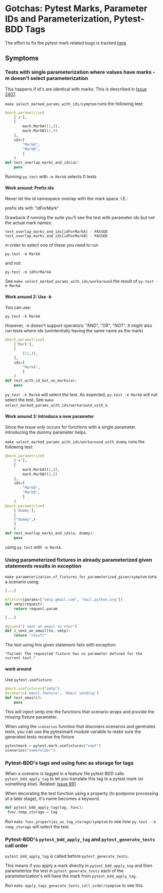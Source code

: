 # Gotchas: Pytest Marks, Parameter IDs and Parameterization, Pytest-BDD Tags

The effort to fix the pytest mark related bugs is tracked [here](https://github.com/pytest-dev/pytest/projects/1#card-4588520)

## Symptoms 

### Tests with single parameterization where values have marks -m doesn't select parameterization

This happens if id's are identical with marks. This is described in [Issue 2407](https://github.com/pytest-dev/pytest/issues/2407).

`make select_marked_params_with_ids/symptom` runs the following test:

```python
@mark.parametrize(
    ['a'],
    [
        mark.MarkA((1,)),
        mark.MarkB((2,))
    ],
    ids=[
        "MarkA",
        "MarkB",
        ]
    )
def test_overlap_marks_and_ids(a):
    pass
```

Running `py.test` with `-m MarkA` selects 0 tests


#### Work around: Prefix ids

Never let the id namespace overlap with the mark space. I.E.:

prefix ids with "idForMark"

Drawback if running the suite you'll see the test with parameter ids but not the actual mark names:

    test_overlap_marks_and_ids[idForMarkA] - PASSED
    test_overlap_marks_and_ids[idForMarkB] - PASSED

in order to select one of these you need to run

    py.test -m MarkA 

and not:

    py.test -m idForMarkA 

See `make select_marked_params_with_ids/workaround` the result of `py.test -m MarkA`

#### Work around 2: Use -k

You can use:

    py.test -k MarkA

However, -k doesn't support operators: "AND", "OR", "NOT". 
It might also run tests where ids (unintentially having the same name as the mark)


```python
@mark.parametrize(
    ['Mark'],
    [
        (11,)),
    ],
    ids=[
        "MarkA",
        ]
    )
def test_with_id_but_no_marks(a):
    pass
```

`py.test -k MarkA` will select the test. As expected, `py.test -m MarkA` will not select the test. See `make select_marked_params_with_ids/workaround_with_k`. 

#### Work around 3: Introduce a new parameter

Since the issue only occurs for functions with a single parameter. Introducing the dummy parameter helps.

`make select_marked_params_with_ids/workaround_with_dummy` runs the following test:

```python
@mark.parametrize(
    ['a'],
    [
        mark.MarkA((1,)),
        mark.MarkB((2,))
    ],
    ids=[
        "MarkA",
        "MarkB",
        ]
    )
@mark.parametrize(
    ['dummy'],
    [
    ("dummy",)
    ]
    )
def test_overlap_marks_and_ids(a, dummy):
    pass
```

using `py.test` with `-m MarkA`.

### Using parameterized fixtures in already parameterized given statements results in exception

`make parameterization_of_fixtures_for_parameterized_given/symptom` runs a scenario using:

```python
[...]

@fixture(params=["smtp.gmail.com", "mail.python.org"])
def smtp(request):
    return request.param

[...]

@given("I sent an email to <to>")
def i_sent_an_email(to, smtp):
    return "result"
```

The test using this given statement fails with exception:

    "Failed: The requested fixture has no parameter defined for the current test."

#### work around

Use `pytest.usefixture`:

```python
@mark.usefixtures("smtp")
@scenario('email.feature', 'Email sending')
def test_email():
    pass
```

This will inject smtp into the functions that scenario wraps and provide the missing fixture parameter.

When using the `scenarios` function that discovers scenarios and generates tests, you can use the pytestmark module variable to make sure the generated tests receive the fixture

```python
pytestmark = pytest.mark.usefixtures("smpt")
scenarios("somefolder")
```


### Pytest-BDD's tags and using func as storage for tags

When a scenario is tagged in a feature file pytest BDD calls `pytest_bdd_apply_tag` to let you translate this tag to a pytest mark (or something else).
Related: [Issue 891](https://github.com/pytest-dev/pytest/issues/891#issuecomment-126283402)

When decorating the test function using a property (to postpone processing at a later stage), it's name becomes a keyword.

```python
def pytest_bdd_apply_tag(tag, func):
 func.temp_storage = tag
``` 


Run `make func_properties_as_tag_storage/symptom` to see how `py.test --k temp_storage` will select the test.


### Pytest-BDD's `pytest_bdd_apply_tag` and `pytest_generate_tests` call order

`pytest_bdd_apply_tag` is called before `pytest_generate_tests`. 

This means if you apply a mark directly in `pytest_bdd_apply_tag` and 
then parameterize the test in `pytest_generate_tests` each of the parameterization's 
will have the mark from `pytest_bdd_apply_tag`.

Run `make apply_tags_generate_tests_call_order/symptom` to see this
